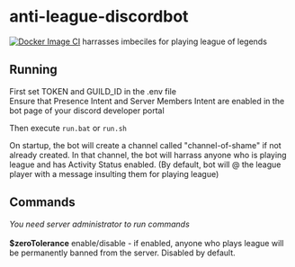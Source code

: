 # anti-league-discordbot
[![Docker Image CI](https://github.com/chriss-clem/anti-league-discordbot/actions/workflows/docker-image.yml/badge.svg?branch=main)](https://github.com/chriss-clem/anti-league-discordbot/actions/workflows/docker-image.yml)
harrasses imbeciles for playing league of legends


## Running

First set TOKEN and GUILD_ID in the .env file<br>
Ensure that Presence Intent and Server Members Intent are enabled
in the bot page of your discord developer portal

Then execute <code>run.bat</code> or <code>run.sh</code>


On startup, the bot will create a channel called "channel-of-shame" if not
already created. In that channel, the bot will harrass anyone who
is playing league and has Activity Status enabled.
(By default, bot will @ the league player with a message insulting
them for playing league)


## Commands 
*You need server administrator to run commands*<br><br>
**$zeroTolerance** enable/disable - if enabled, anyone who plays league
will be permanently banned from the server. Disabled by default.

